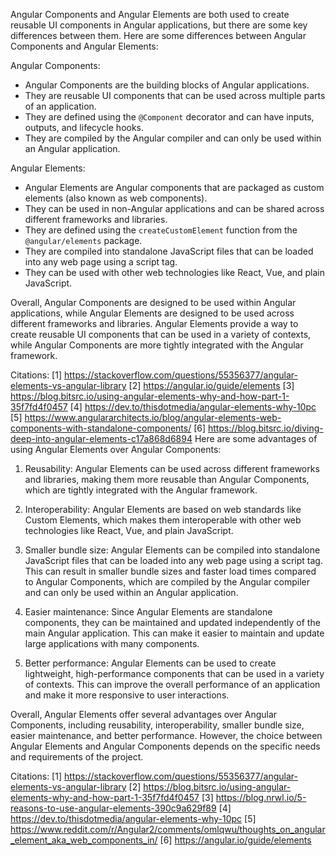 Angular Components and Angular Elements are both used to create reusable UI components in Angular applications, but there are some key differences between them. Here are some differences between Angular Components and Angular Elements:

Angular Components:
- Angular Components are the building blocks of Angular applications.
- They are reusable UI components that can be used across multiple parts of an application.
- They are defined using the `@Component` decorator and can have inputs, outputs, and lifecycle hooks.
- They are compiled by the Angular compiler and can only be used within an Angular application.

Angular Elements:
- Angular Elements are Angular components that are packaged as custom elements (also known as web components).
- They can be used in non-Angular applications and can be shared across different frameworks and libraries.
- They are defined using the `createCustomElement` function from the `@angular/elements` package.
- They are compiled into standalone JavaScript files that can be loaded into any web page using a script tag.
- They can be used with other web technologies like React, Vue, and plain JavaScript.

Overall, Angular Components are designed to be used within Angular applications, while Angular Elements are designed to be used across different frameworks and libraries. Angular Elements provide a way to create reusable UI components that can be used in a variety of contexts, while Angular Components are more tightly integrated with the Angular framework.

Citations:
[1] https://stackoverflow.com/questions/55356377/angular-elements-vs-angular-library
[2] https://angular.io/guide/elements
[3] https://blog.bitsrc.io/using-angular-elements-why-and-how-part-1-35f7fd4f0457
[4] https://dev.to/thisdotmedia/angular-elements-why-10pc
[5] https://www.angulararchitects.io/blog/angular-elements-web-components-with-standalone-components/
[6] https://blog.bitsrc.io/diving-deep-into-angular-elements-c17a868d6894
Here are some advantages of using Angular Elements over Angular Components:

1. Reusability: Angular Elements can be used across different frameworks and libraries, making them more reusable than Angular Components, which are tightly integrated with the Angular framework.

2. Interoperability: Angular Elements are based on web standards like Custom Elements, which makes them interoperable with other web technologies like React, Vue, and plain JavaScript.

3. Smaller bundle size: Angular Elements can be compiled into standalone JavaScript files that can be loaded into any web page using a script tag. This can result in smaller bundle sizes and faster load times compared to Angular Components, which are compiled by the Angular compiler and can only be used within an Angular application.

4. Easier maintenance: Since Angular Elements are standalone components, they can be maintained and updated independently of the main Angular application. This can make it easier to maintain and update large applications with many components.

5. Better performance: Angular Elements can be used to create lightweight, high-performance components that can be used in a variety of contexts. This can improve the overall performance of an application and make it more responsive to user interactions.

Overall, Angular Elements offer several advantages over Angular Components, including reusability, interoperability, smaller bundle size, easier maintenance, and better performance. However, the choice between Angular Elements and Angular Components depends on the specific needs and requirements of the project.

Citations:
[1] https://stackoverflow.com/questions/55356377/angular-elements-vs-angular-library
[2] https://blog.bitsrc.io/using-angular-elements-why-and-how-part-1-35f7fd4f0457
[3] https://blog.nrwl.io/5-reasons-to-use-angular-elements-390c9a629f89
[4] https://dev.to/thisdotmedia/angular-elements-why-10pc
[5] https://www.reddit.com/r/Angular2/comments/omlqwu/thoughts_on_angular_element_aka_web_components_in/
[6] https://angular.io/guide/elements
